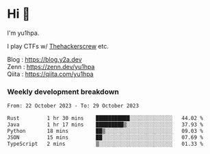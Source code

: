 # Hi 👋

I'm yu1hpa.

I play CTFs w/ [Thehackerscrew](https://www.thehackerscrew.team/) etc.

Blog : https://blog.y2a.dev  
Zenn : https://zenn.dev/yu1hpa  
Qiita : https://qiita.com/yu1hpa  

### Weekly development breakdown

<!--START_SECTION:waka-->

```txt
From: 22 October 2023 - To: 29 October 2023

Rust         1 hr 30 mins    ███████████░░░░░░░░░░░░░░   44.02 %
Java         1 hr 17 mins    █████████▒░░░░░░░░░░░░░░░   37.93 %
Python       18 mins         ██▒░░░░░░░░░░░░░░░░░░░░░░   09.03 %
JSON         15 mins         ██░░░░░░░░░░░░░░░░░░░░░░░   07.69 %
TypeScript   2 mins          ▒░░░░░░░░░░░░░░░░░░░░░░░░   01.33 %
```

<!--END_SECTION:waka-->

